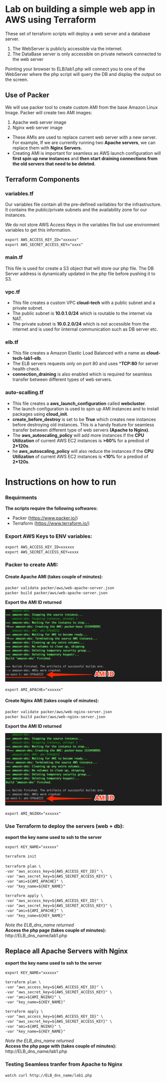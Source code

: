 # Lab on building a simple web app in AWS using Terraform

These set of terraform scripts will deploy a web server and a database server.
1. The WebServer is publicly accessible via the internet.
2. The DataBase server is only accessible on private network connected to the web server

Pointing your browser to ELB/lab1.php will connect you to one of the WebServer where the php script will query the DB and display the output on the screen.

## Use of Packer

We will use packer tool to create custom AMI from the base Amazon Linux Image.
Packer will create two AMI images:
1. Apache web server image
2. Nginx web server image

- These AMIs are used to replace current web server with a new server.
For example, If we are currently running two **Apache servers**, we can replace them with **Nginx Servers.**  
- Creating AMI is important for seamless as AWS launch configuration will **first spin up new instances** and **then start draining connections from the old servers that need to be deleted.**  

## Terraform Components

### variables.tf

Our variables file contain all the pre-defined varilables for the infrastructure. It contains the public/private subnets and the availability zone for our instances. 

We do not store AWS Access Keys in the variables file but use environment variables to get this information.

```
export AWS_ACCESS_KEY_ID="xxxxxx"
export AWS_SECRET_ACCESS_KEY="xxxx"
```

### main.tf

This file is used for create a S3 object that will store our php file.
The DB Server address is dynamically updated in the php file before pushing it to S3.  

### vpc.tf

- This file creates a custom VPC **cloud-tech** with a public subnet and a private subnet. 
- The public subnet is **10.0.1.0/24** which is routable to the internet via NAT. 
- The private subnet is **10.0.2.0/24** which is not accessible from the internet and is used for iinternal communication such as DB server etc.

### elb.tf

- This file creates a Amazon Elastic Load Balanced with a name as **cloud-tech-lab1-elb**. 
- The ELB servers requests only on port 80 and uses ***TCP:80** for server health check. 
- **connection_draining** is also enabled which is required for seamless transfer between different types of web servers.  

### auto-scalling.tf

- This file creates a **aws_launch_configuration** called **webcluster**.
- The launch configuration is used to spin up AMI instances and to install packages using **cloud_init**.
- **create_before_destroy** is set to be **True** which creates new instances before destroying old instances. This is a handy feature for seamless transfer between different type of web servers **(Apache to Nginx)**.
- The **aws_autoscaling_policy** will add more instances if the **CPU Utilization** of current AWS EC2 instances is **>60%** for a prediod of **2*120s**.
- he **aws_autoscaling_policy** will also reduce the instances if the **CPU Utilization** of current AWS EC2 instances is **<10%** for a prediod of **2*120s**. 

# Instructions on how to run

### Requirments
**The scripts require the following softwares:**
- Packer (https://www.packer.io/)
- Terraform (https://www.terraform.io/)

### Export AWS Keys to ENV variables:
```
export AWS_ACCESS_KEY_ID=xxxxxx
export AWS_SECRET_ACCESS_KEY=xxxx
```
### Packer to create AMI:

#### Create Apache AMI **(takes couple of minutes):**
```
packer validate packer/aws/web-apache-server.json
packer build packer/aws/web-apache-server.json
```

**Export the AMI ID returned**  

![AMI ID](documentation/packer_ami_id.png)

```
export AMI_APACHE="xxxxxx"
```

#### Create Nginx AMI **(takes couple of minutes):**
```
packer validate packer/aws/web-nginx-server.json
packer build packer/aws/web-nginx-server.json 
```
**Export the AMI ID returned**  

![AMI ID](documentation/packer_ami_id.png)

```
export AMI_NGINX="xxxxxx"
```

### Use Terraform to deploy the servers (web + db):
**export the key name used to ssh to the server**
```
export KEY_NAME="xxxxxx"
```

```
terraform init

terraform plan \
-var "aws_access_key=${AWS_ACCESS_KEY_ID}" \
-var "aws_secret_key=${AWS_SECRET_ACCESS_KEY}" \
-var "ami=${AMI_APACHE}" \
-var "key_name=${KEY_NAME}"
```
```
terraform apply \
-var "aws_access_key=${AWS_ACCESS_KEY_ID}" \
-var "aws_secret_key=${AWS_SECRET_ACCESS_KEY}" \
-var "ami=${AMI_APACHE}" \
-var "key_name=${KEY_NAME}"
```
*Note the ELB_dns_name returned*  
**Access the php page (takes couple of minutes):**  
    http://ELB_dns_name/lab1.php

## Replace all Apache Servers with Nginx
**export the key name used to ssh to the server**
```
export KEY_NAME="xxxxxx"
```

```
terraform plan \
-var "aws_access_key=${AWS_ACCESS_KEY_ID}" \
-var "aws_secret_key=${AWS_SECRET_ACCESS_KEY}" \
-var "ami=${AMI_NGINX}" \
-var "key_name=${KEY_NAME}"
```
```
terraform apply \
-var "aws_access_key=${AWS_ACCESS_KEY_ID}" \
-var "aws_secret_key=${AWS_SECRET_ACCESS_KEY}" \
-var "ami=${AMI_NGINX}" \
-var "key_name=${KEY_NAME}"
```
*Note the ELB_dns_name returned*  
**Access the php page with (takes couple of minutes):**  
    http://ELB_dns_name/lab1.php

### Testing Seamless tranfer from Apache to Nginx

```
watch curl http://ELB_dns_name/lab1.php
```
